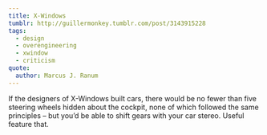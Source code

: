 ```yaml
---
title: X-Windows
tumblr: http://guillermonkey.tumblr.com/post/3143915228
tags:
  - design
  - overengineering
  - xwindow
  - criticism
quote:
  author: Marcus J. Ranum
---
```


If the designers of X-Windows built cars, there would be no fewer than five steering wheels hidden about the cockpit, none of which followed the same principles – but you’d be able to shift gears with your car stereo. Useful feature that.
